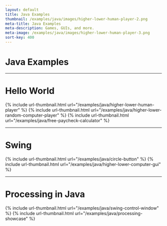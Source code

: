 ```yaml
---
layout: default
title: Java Examples
thumbnail: /examples/java/images/higher-lower-human-player-2.png
meta-title: Java Examples
meta-description: Games, GUIs, and more.
meta-image: /examples/java/images/higher-lower-human-player-3.png
sort-key: 400
---
```


# Java Examples

---

# Hello World

{% include url-thumbnail.html url="/examples/java/higher-lower-human-player" %}
{% include url-thumbnail.html url="/examples/java/higher-lower-random-computer-player" %}
{% include url-thumbnail.html url="/examples/java/free-paycheck-calculator" %}

---

# Swing

{% include url-thumbnail.html url="/examples/java/circle-button" %}
{% include url-thumbnail.html url="/examples/java/higher-lower-computer-gui" %}

---

# Processing in Java

{% include url-thumbnail.html url="/examples/java/swing-control-window" %}
{% include url-thumbnail.html url="/examples/java/processing-showcase" %}